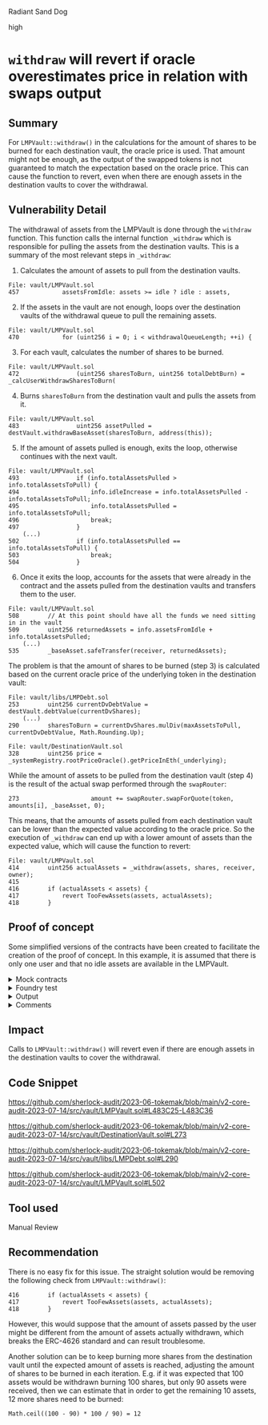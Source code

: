 Radiant Sand Dog

high

# `withdraw` will revert if oracle overestimates price in relation with swaps output
## Summary

For `LMPVault::withdraw()` in the calculations for the amount of shares to be burned for each destination vault, the oracle price is used. That amount might not be enough, as the output of the swapped tokens is not guaranteed to match the expectation based on the oracle price. This can cause the function to revert, even when there are enough assets in the destination vaults to cover the withdrawal.

## Vulnerability Detail

The withdrawal of assets from the LMPVault is done through the `withdraw` function. This function calls the internal function `_withdraw` which is responsible for pulling the assets from the destination vaults. This is a summary of the most relevant steps in `_withdraw`:

1. Calculates the amount of assets to pull from the destination vaults.

```solidity
File: vault/LMPVault.sol
457            assetsFromIdle: assets >= idle ? idle : assets,
```

2. If the assets in the vault are not enough, loops over the destination vaults of the withdrawal queue to pull the remaining assets.

```solidity
File: vault/LMPVault.sol
470            for (uint256 i = 0; i < withdrawalQueueLength; ++i) {
```

3. For each vault, calculates the number of shares to be burned.

```solidity
File: vault/LMPVault.sol
472                (uint256 sharesToBurn, uint256 totalDebtBurn) = _calcUserWithdrawSharesToBurn(
```

4. Burns `sharesToBurn` from the destination vault and pulls the assets from it.

```solidity
File: vault/LMPVault.sol
483                uint256 assetPulled = destVault.withdrawBaseAsset(sharesToBurn, address(this));
```

5. If the amount of assets pulled is enough, exits the loop, otherwise continues with the next vault.

```solidity
File: vault/LMPVault.sol
493                if (info.totalAssetsPulled > info.totalAssetsToPull) {
494                    info.idleIncrease = info.totalAssetsPulled - info.totalAssetsToPull;
495                    info.totalAssetsPulled = info.totalAssetsToPull;
496                    break;
497                }
    (...)
502                if (info.totalAssetsPulled == info.totalAssetsToPull) {
503                    break;
504                }
```

6. Once it exits the loop, accounts for the assets that were already in the contract and the assets pulled from the destination vaults and transfers them to the user.

```solidity
File: vault/LMPVault.sol
508        // At this point should have all the funds we need sitting in in the vault
509        uint256 returnedAssets = info.assetsFromIdle + info.totalAssetsPulled;
    (...)
535        _baseAsset.safeTransfer(receiver, returnedAssets);
```

The problem is that the amount of shares to be burned (step 3) is calculated based on the current oracle price of the underlying token in the destination vault:

```solidity
File: vault/libs/LMPDebt.sol
253        uint256 currentDvDebtValue = destVault.debtValue(currentDvShares);
    (...)
290        sharesToBurn = currentDvShares.mulDiv(maxAssetsToPull, currentDvDebtValue, Math.Rounding.Up);
```

```solidity
File: vault/DestinationVault.sol
328        uint256 price = _systemRegistry.rootPriceOracle().getPriceInEth(_underlying);
```

While the amount of assets to be pulled from the destination vault (step 4) is the result of the actual swap performed through the `swapRouter`:

```solidity
273                    amount += swapRouter.swapForQuote(token, amounts[i], _baseAsset, 0);
```

This means, that the amounts of assets pulled from each destination vault can be lower than the expected value according to the oracle price. So the execution of `_withdraw` can end up with a lower amount of assets than the expected value, which will cause the function to revert:

```solidity
File: vault/LMPVault.sol
414        uint256 actualAssets = _withdraw(assets, shares, receiver, owner);
415
416        if (actualAssets < assets) {
417            revert TooFewAssets(assets, actualAssets);
418        }
```

## Proof of concept

Some simplified versions of the contracts have been created to facilitate the creation of the proof of concept. In this example, it is assumed that there is only one user and that no idle assets are available in the LMPVault.

<details>
<summary>Mock contracts</summary>

```solidity
// SPDX-License-Identifier: UNLICENSED
pragma solidity 0.8.17;

import { Math } from "openzeppelin-contracts/utils/math/Math.sol";

struct DestinationInfo {
    uint256 currentDebt;
    uint256 ownedShares;
    uint256 debtBasis;
}

contract DestVaultMock {
    uint256 public balance; // = balance of LMPVault
    uint256 private swapperAssetPerShare = 100; // 1:1
    uint256 private oracleValuePerShare = 100; // 1:1

    ////////////  Setters for testing ////////////
    function setSwapperAssetPerShare(uint256 _swapperAssetPerShare) public {
        swapperAssetPerShare = _swapperAssetPerShare;
    }

    function setOracleValuePerShare(uint256 _oracleValuePerShare) public {
        oracleValuePerShare = _oracleValuePerShare;
    }
    //////////////////////////////////////////////

    function depositUnderlying(uint256 amount) public returns (uint256) {
        balance += amount;
        return amount;
    }

    function withdrawUnderlying(uint256 shares) public returns (uint256) {
        balance -= shares;
        return shares;
    }

    function withdrawBaseAsset(uint256 sharesToBurn) public view returns (uint256) {
        return sharesToBurn * swapperAssetPerShare / 100;
    }

    function debtValue(uint256 shares) public view returns (uint256) {
        return shares * oracleValuePerShare / 100;
    }
}

contract MockLMPVault {
    using Math for uint256;

    uint256 public totalSupply;
    uint256 public totalDebt; // assume no idle, so totalDebt = totalAssets

    DestVaultMock[] public destVaults;
    DestinationInfo[] public destInfos;

    error TooFewAssets(uint256 requested, uint256 actual);
    error WithdrawShareCalcInvalid(uint256 currentShares, uint256 cachedShares);

    constructor(DestVaultMock[] memory _destVaults) {
        destVaults = _destVaults;
        DestinationInfo memory emptyDestInfo;
        for (uint256 i = 0; i < _destVaults.length; ++i) {
            destInfos.push(emptyDestInfo);
        }
    }

    function deposit(uint256 assets) public returns (uint256 shares) {
        shares = (assets == 0 || totalSupply == 0) ? assets : assets.mulDiv(totalSupply, totalDebt, Math.Rounding.Down);
        totalSupply += shares;
    }

    function mint(uint256 shares) public returns (uint256 assets) {
        assets = (totalSupply == 0) ? shares : shares.mulDiv(totalDebt, totalSupply, Math.Rounding.Up);
        totalSupply += shares;
    }

    function withdraw(uint256 assets) public returns (uint256 shares) {
        shares = (assets == 0 || totalSupply == 0) ? assets : assets.mulDiv(totalSupply, totalDebt, Math.Rounding.Up);

        uint256 actualAssets = _withdraw(assets, shares);

        if (actualAssets < assets) {
            revert TooFewAssets(assets, actualAssets);
        }
    }

    function redeem(uint256 shares) public returns (uint256 assets) {
        uint256 possibleAssets = (totalSupply == 0) ? shares : shares.mulDiv(totalDebt, totalSupply, Math.Rounding.Down);

        assets = _withdraw(possibleAssets, shares);
    }

    function updateDebtReporting(uint256[] calldata _destinationsIndexes) external {
        uint256 prevNTotalDebt = 0;
        uint256 afterNTotalDebt = 0;

        for (uint256 i = 0; i < _destinationsIndexes.length; ++i) {
            uint256 destIndex = _destinationsIndexes[i];
            DestVaultMock destVault = destVaults[destIndex];

            uint256 currentShareBalance = destVault.balance();
            (uint256 totalDebtDecrease, uint256 totalDebtIncrease) = _recalculateDestInfo(
                destInfos[destIndex],
                destVault, 
                currentShareBalance, 
                currentShareBalance, 
                false
            );

            prevNTotalDebt += totalDebtDecrease;
            afterNTotalDebt += totalDebtIncrease;

        }

        totalDebt = totalDebt - prevNTotalDebt + afterNTotalDebt;
    }

    function rebalance(
        uint256 vaultOutIndex, 
        uint256 amountOut,
        uint256 vaultInIndex,
        uint256 amountIn
    ) external {
        uint256 debtDecrease;
        uint256 debtIncrease;

        if (amountOut > 0) {
            DestVaultMock dvOut = destVaults[vaultOutIndex];
            uint256 originalShareBalOut = dvOut.balance();
            dvOut.withdrawUnderlying(amountOut);
            (debtDecrease, debtIncrease) = _recalculateDestInfo(
                destInfos[vaultOutIndex], 
                dvOut, 
                originalShareBalOut, 
                originalShareBalOut - amountOut, 
                true
            );
        }

        if (amountIn > 0) {
            DestVaultMock dvIn = destVaults[vaultInIndex];
            uint256 originalShareBalIn = dvIn.balance();
            uint256 newShares = dvIn.depositUnderlying(amountIn);
            (uint256 debtDecreaseIn, uint256 debtIncreaseIn) = _recalculateDestInfo(
                destInfos[vaultInIndex],
                dvIn, 
                originalShareBalIn, 
                originalShareBalIn + newShares, 
                true
            );

            debtDecrease += debtDecreaseIn;
            debtIncrease += debtIncreaseIn;
        }

        totalDebt = totalDebt + debtIncrease - debtDecrease;
    }

    function _recalculateDestInfo(
        DestinationInfo storage destInfo,
        DestVaultMock destVault,
        uint256 originalShares, 
        uint256 currentShares,
        bool resetDebtBasis
    ) private returns (uint256 totalDebtDecrease, uint256 totalDebtIncrease) {
        uint256 dvDebtValue = destVault.debtValue(currentShares);

        uint256 currentDebt = (destInfo.currentDebt * originalShares) / Math.max(destInfo.ownedShares, 1);
        destInfo.currentDebt = dvDebtValue;
        destInfo.ownedShares = currentShares;
        if (resetDebtBasis) {
            destInfo.debtBasis = dvDebtValue;
        }

        totalDebtDecrease = currentDebt;
        totalDebtIncrease = dvDebtValue;
    }

    function _withdraw(uint256 assets, uint256 shares) internal returns (uint256) {
        uint256 totalAssetsToPull = assets;
        uint256 totalAssetsPulled = 0;
        uint256 debtDecrease = 0;

        for (uint256 i = 0; i < destVaults.length; ++i) {
            DestVaultMock destVault = destVaults[i];
            (uint256 sharesToBurn, uint256 totalDebtBurn) = _calcUserWithdrawSharesToBurn(
                destInfos[i],
                destVault,
                shares,
                totalAssetsToPull - Math.max(debtDecrease, totalAssetsPulled),
                totalSupply
            );

            if (sharesToBurn == 0) {
                continue;
            }

            uint256 assetPulled = destVault.withdrawBaseAsset(sharesToBurn);
            
            totalAssetsPulled += assetPulled;
            debtDecrease += totalDebtBurn;

            if (totalAssetsPulled > totalAssetsToPull) {
                totalAssetsPulled = totalAssetsToPull;
                break;
            }

            if (totalAssetsPulled == totalAssetsToPull) {
                break;
            }
        }

        if (debtDecrease > totalDebt) {
            totalDebt = 0;
        } else {
            totalDebt -= debtDecrease;
        }

        totalSupply -= shares;

        return totalAssetsPulled;
    }

    function _calcUserWithdrawSharesToBurn(
        DestinationInfo storage destInfo,
        DestVaultMock destVault,
        uint256 userShares,
        uint256 maxAssetsToPull,
        uint256 totalVaultShares
    ) internal view returns (uint256 sharesToBurn, uint256 totalDebtBurn) {
        uint256 currentDvShares = destVault.balance();

        if (currentDvShares == 0) {
            return (0, 0);
        }

        uint256 currentDvDebtValue = destVault.debtValue(currentDvShares);

        uint256 cachedDebtBasis = destInfo.debtBasis;
        uint256 cachedDvShares = destInfo.ownedShares;
        uint256 cachedCurrentDebt = destInfo.currentDebt;

        if (currentDvShares > cachedDvShares) {
            revert WithdrawShareCalcInvalid(currentDvShares, cachedDvShares);
        }

        uint256 updatedDebtBasis = cachedDebtBasis.mulDiv(currentDvShares, cachedDvShares, Math.Rounding.Up);

        if (currentDvDebtValue < updatedDebtBasis) {
            currentDvDebtValue = currentDvDebtValue.mulDiv(userShares, totalVaultShares, Math.Rounding.Down);
            currentDvShares = currentDvShares.mulDiv(userShares, totalVaultShares, Math.Rounding.Down);
        }

        if (currentDvDebtValue < maxAssetsToPull) {
            maxAssetsToPull = currentDvDebtValue;
        }

        sharesToBurn = currentDvShares.mulDiv(maxAssetsToPull, currentDvDebtValue, Math.Rounding.Up);
        totalDebtBurn = cachedCurrentDebt.mulDiv(sharesToBurn, cachedDvShares, Math.Rounding.Up);
    }
}
```

</details>

<details>
<summary>Foundry test</summary>

```solidity
// SPDX-License-Identifier: UNLICENSED
pragma solidity 0.8.17;

import "forge-std/Test.sol";
import "test/AuditMocks.t.sol";

contract AuditTest is Test {
    DestVaultMock private destVault1;
    DestVaultMock[] destVaults = new DestVaultMock[](1);
    MockLMPVault private lmpVault;

    function setUp() public {
        destVault1 = new DestVaultMock();
        destVaults[0] = destVault1;

        lmpVault = new MockLMPVault(destVaults);
    }

    function test_SwapperOutputLowerThanOraclePrice() public {
        // User deposits 1000 assets in LMPVault
        uint256 depositAmount = 1000;
        lmpVault.deposit(depositAmount);

        // Solver deploys 1000 assets to destination vault
        lmpVault.rebalance(0, 0, 0, depositAmount);

        // We simulate swapper retuning 0.99 assets per share, while oracle price is 1:1. 
        // The difference can be due to slippage, swap fee, different calculation of the prices, etc.
        uint256 swapperAssetPerShare = 99;
        destVault1.setSwapperAssetPerShare(swapperAssetPerShare);

        // Someone updates the debt report
        uint256[] memory destIndexes = new uint256[](1);
        destIndexes[0] = 0;
        lmpVault.updateDebtReporting(destIndexes);

        // User withdraws assets from LMPVault
        uint256 assetsToWithdraw = 600;
        lmpVault.withdraw(assetsToWithdraw);
    }
}
```

</details>


<details>
<summary>Output</summary>

```shell
forge test -vv --mt test_SwapperOutputLowerThanOraclePrice
```

```shell
[FAIL. Reason: TooFewAssets(600, 594)] test_WithdrawFail() 
```

</details>

<details>
<summary>Comments</summary>

The reason why the test fails is because `_calcUserWithdrawSharesToBurn` calculates the number of shares to be burned based on the price returned by the oracle. In this case, the price returned by the oracle is 1, so in order to withdraw 600 assets, the user needs to burn 600 shares.

However, when the shares are burned in the destination vault, the tokens are withdrawn from the pool and they are swapped for the base asset, the amount of assets received is lower than the amount calculated using the oracle price. This can be due to many reasons, such as slippage, swap fees, different sources or methods for the price calculation, etc.

In this case, we are using just one destination vault, but in the case that there is more than one, the problem will still be present. In the best case scenario, it will reach the point when only 1 asset is left to reach `totalAssetsToPull`, then `_calcUserWithdrawSharesToBurn` will calculate that 1 share needs to be burned, but that 1 share will not be enough to pull the remaining assets from the destination vaults, so the function will revert.

</details>

## Impact

Calls to `LMPVault::withdraw()` will revert even if there are enough assets in the destination vaults to cover the withdrawal.

## Code Snippet

https://github.com/sherlock-audit/2023-06-tokemak/blob/main/v2-core-audit-2023-07-14/src/vault/LMPVault.sol#L483C25-L483C36

https://github.com/sherlock-audit/2023-06-tokemak/blob/main/v2-core-audit-2023-07-14/src/vault/DestinationVault.sol#L273

https://github.com/sherlock-audit/2023-06-tokemak/blob/main/v2-core-audit-2023-07-14/src/vault/libs/LMPDebt.sol#L290

https://github.com/sherlock-audit/2023-06-tokemak/blob/main/v2-core-audit-2023-07-14/src/vault/LMPVault.sol#L502


## Tool used

Manual Review

## Recommendation

There is no easy fix for this issue. The straight solution would be removing the following check from `LMPVault::withdraw()`:

```solidity
416        if (actualAssets < assets) {
417            revert TooFewAssets(assets, actualAssets);
418        }
```

However, this would suppose that the amount of assets passed by the user might be different from the amount of assets actually withdrawn, which breaks the ERC-4626 standard and can result troublesome.

Another solution can be to keep burning more shares from the destination vault until the expected amount of assets is reached, adjusting the amount of shares to be burned in each iteration. E.g. if it was expected that 100 assets would be withdrawn burning 100 shares, but only 90 assets were received, then we can estimate that in order to get the remaining 10 assets, 12 more shares need to be burned:

```shell
Math.ceil((100 - 90) * 100 / 90) = 12
```